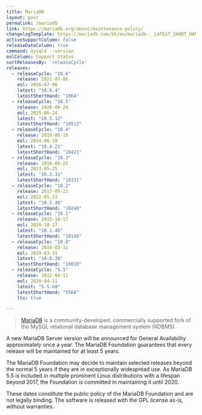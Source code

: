 ```yaml
---
title: MariaDB
layout: post
permalink: /mariadb
link: https://mariadb.org/about/maintenance-policy/
changelogTemplate: https://mariadb.com/kb/en/mariadb-__LATEST_SHORT_HAND__-changelog/
activeSupportColumn: false
releaseDateColumn: true
command: mysqld --version
eolColumn: Support Status
sortReleasesBy: 'releaseCycle'
releases:
  - releaseCycle: "10.6"
    release: 2021-07-06
    eol: 2026-07-06
    latest: "10.6.4"
    latestShortHand: "1064"
  - releaseCycle: "10.5"
    release: 2020-06-24
    eol: 2025-06-24
    latest: "10.5.12"
    latestShortHand: "10512"
  - releaseCycle: "10.4"
    release: 2019-06-18
    eol: 2024-06-18
    latest: "10.4.21"
    latestShortHand: "10421"
  - releaseCycle: "10.3"
    release: 2018-05-25
    eol: 2023-05-25
    latest: "10.3.31"
    latestShortHand: "10331"
  - releaseCycle: "10.2"
    release: 2017-05-23
    eol: 2022-05-23
    latest: "10.2.40"
    latestShortHand: "10240"
  - releaseCycle: "10.1"
    release: 2015-10-17
    eol: 2020-10-17
    latest: "10.1.48"
    latestShortHand: "10148"
  - releaseCycle: "10.0"
    release: 2014-03-31
    eol: 2019-03-31
    latest: "10.0.38"
    latestShortHand: "10038"
  - releaseCycle: "5.5"
    release: 2012-04-11
    eol: 2020-04-11
    latest: "5.5.68"
    latestShortHand: "5568"
    lts: true

---
```


> [MariaDB](https://mariadb.org/about/) is a community-developed, commercially supported fork of the MySQL relational database management system (RDBMS).

A new MariaDB Server version will be announced for General Availability approximately once a year. The MariaDB Foundation guarantees that every release will be maintained for at least 5 years.

The MariaDB Foundation may decide to maintain selected releases beyond the normal 5 years if they are in exceptionally widespread use. As MariaDB 5.5 is included in multiple prominent Linux distributions with a lifespan beyond 2017, the Foundation is committed in maintaining it until 2020.

These dates constitute the public policy of the MariaDB Foundation and are not legally binding. The software is released with the GPL license as-is, without warranties.
